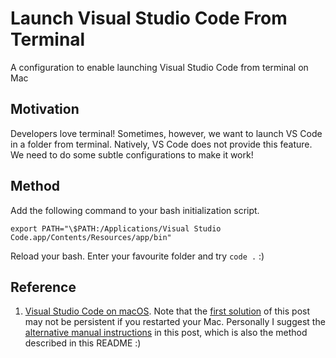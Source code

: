 # Launch Visual Studio Code From Terminal
A configuration to enable launching Visual Studio Code from terminal on Mac

## Motivation
Developers love terminal! Sometimes, however, we want to launch VS Code in a folder from terminal. Natively, VS Code does not provide this feature. We need to do some subtle configurations to make it work!

## Method
Add the following command to your bash initialization script. 

`export PATH="\$PATH:/Applications/Visual Studio Code.app/Contents/Resources/app/bin"`

Reload your bash. Enter your favourite folder and try `code .` :)

## Reference
1. [Visual Studio Code on macOS](https://code.visualstudio.com/docs/setup/mac#_alternative-manual-instructions). Note that the [first solution](https://code.visualstudio.com/docs/setup/mac#_launching-from-the-command-line) of this post may not be persistent if you restarted your Mac. Personally I suggest the [alternative manual instructions](https://code.visualstudio.com/docs/setup/mac#_alternative-manual-instructions) in this post, which is also the method described in this README :)
